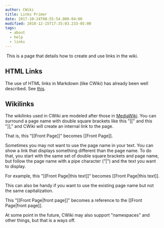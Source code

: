 ```yaml
---
author: CWiki
title: Links Primer
date: 2017-10-24T08:55:54.000-04:00
modified: 2018-12-15T17:35:03.233-05:00
tags:
  - about
  - help
  - links
---
```



​
This is a page that details how to create and use links in the wiki.

## HTML Links ##

The use of HTML links in Markdown (like CWiki) has already been well described. See [this](https://daringfireball.net/projects/markdown/syntax#link).

## Wikilinks ##

The wikilinks used in CWiki are modeled after those in [MediaWiki](https://www.mediawiki.org/wiki/MediaWiki). You can surround a page name with double square brackets like this "\[\[" and this "\]\]," and CWiki will create an internal link to the page.

That is, this "\[\[Front Page\]\]" becomes [[Front Page]].

Sometimes you may not want to use the page name in your text. You can show a link that displays something different than the page name. To do that, you start with the same set of double square brackets and page name, but follow the page name with a pipe character ("|") and the text you want to display.

For example, this "\[\[Front Page|this text\]\]" becomes [[Front Page|this text]].

This can also be handy if you want to use the existing page name but not the same capitalization.

This "\[\[Front Page|front page\]\]" becomes a reference to the [[Front Page|front page]].

At some point in the future, CWiki may also support "namespaces" and other things, but that is a ways off.